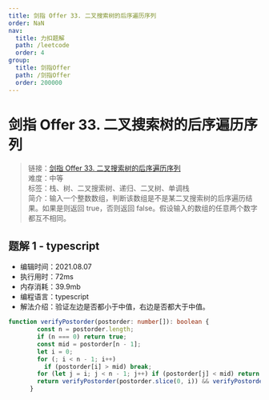 ```yaml
---
title: 剑指 Offer 33. 二叉搜索树的后序遍历序列
order: NaN
nav:
  title: 力扣题解
  path: /leetcode
  order: 4
group:
  title: 剑指Offer
  path: /剑指Offer
  order: 200000
---
```


# 剑指 Offer 33. 二叉搜索树的后序遍历序列
    
> 链接：[剑指 Offer 33. 二叉搜索树的后序遍历序列](https://leetcode-cn.com/problems/er-cha-sou-suo-shu-de-hou-xu-bian-li-xu-lie-lcof/)  
> 难度：中等  
> 标签：栈、树、二叉搜索树、递归、二叉树、单调栈  
> 简介：输入一个整数数组，判断该数组是不是某二叉搜索树的后序遍历结果。如果是则返回 true，否则返回 false。假设输入的数组的任意两个数字都互不相同。
      
## 题解 1 - typescript
- 编辑时间：2021.08.07
- 执行用时：72ms
- 内存消耗：39.9mb
- 编程语言：typescript
- 解法介绍：验证左边是否都小于中值，右边是否都大于中值。
```typescript
function verifyPostorder(postorder: number[]): boolean {
        const n = postorder.length;
        if (n === 0) return true;
        const mid = postorder[n - 1];
        let i = 0;
        for (; i < n - 1; i++) 
          if (postorder[i] > mid) break;
        for (let j = i; j < n - 1; j++) if (postorder[j] < mid) return false;
        return verifyPostorder(postorder.slice(0, i)) && verifyPostorder(postorder.slice(i, n - 1));
      }
```

      